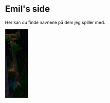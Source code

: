 # Emil's side

Her kan du finde navnene på dem jeg spiller med.

<img src="tree.png" align="bottom" valign="left" width="15%">
